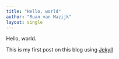 ```yaml
---
title: "Hello, world"
author: "Ruan van Mazijk"
layout: single
---
```


Hello, world.

This is my first post on this blog using [Jekyll](https://jekyllrb.com)
